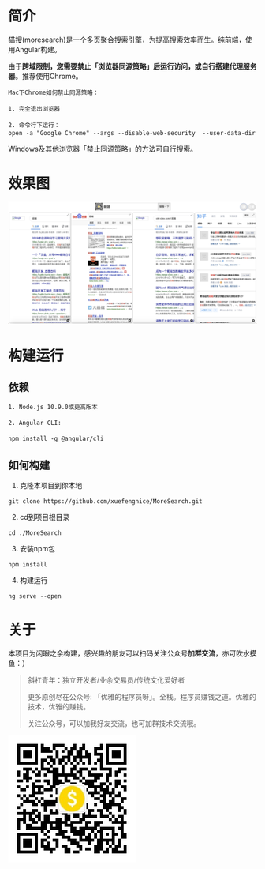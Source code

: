 # 简介

猫搜(moresearch)是一个多页聚合搜索引擎，为提高搜索效率而生。纯前端，使用Angular构建。

由于**跨域限制，您需要禁止「浏览器同源策略」后运行访问，或自行搭建代理服务器**。推荐使用Chrome。

``` shell
Mac下Chrome如何禁止同源策略：

1. 完全退出浏览器

2. 命令行下运行：
open -a "Google Chrome" --args --disable-web-security  --user-data-dir
```

Windows及其他浏览器「禁止同源策略」的方法可自行搜索。

# 效果图

![](./show.jpg)

# 构建运行

## 依赖

```shell
1. Node.js 10.9.0或更高版本

2. Angular CLI:

npm install -g @angular/cli
```

## 如何构建

1. 克隆本项目到你本地
   
```shell
git clone https://github.com/xuefengnice/MoreSearch.git
```

2. cd到项目根目录

```shell
cd ./MoreSearch
```

3. 安装npm包

```shell
npm install
```

4. 构建运行

```shell
ng serve --open
```

# 关于

本项目为闲暇之余构建，感兴趣的朋友可以扫码关注公众号**加群交流**，亦可吹水摸鱼：）

> 斜杠青年：独立开发者/业余交易员/传统文化爱好者
> 
> 更多原创尽在公众号: 「优雅的程序员呀」。全栈。程序员赚钱之道。优雅的技术，优雅的赚钱。
>
> 关注公众号，可以加我好友交流，也可加群技术交流哦。

![](./qrcode.jpg)
